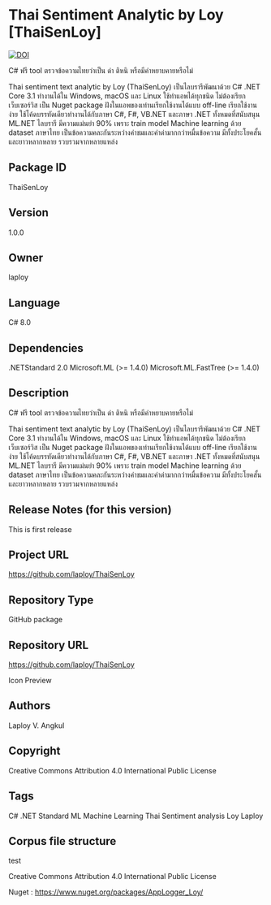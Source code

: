 # Thai Sentiment Analytic by Loy [ThaiSenLoy]
[![DOI](https://zenodo.org/badge/DOI/10.5281/zenodo.3731677.svg)](https://doi.org/10.5281/zenodo.3731677)

C# ฟรี tool ตรวจข้อความไทยว่าเป็น ด่า ติหนิ หรือมีคำหยาบคายหรือไม่

Thai sentiment text analytic by Loy (ThaiSenLoy) เป็นไลบรารีพัฒนาด้วย C# .NET Core 3.1 ทำงานได้ใน Windows, macOS และ Linux ใช้ทำแอพได้ทุกชนิด ไม่ต้องเรียกเว็บเซอร์วิส เป็น Nuget package ฝังในแอพของเท่านเรียกใช้งานได้แบบ off-line เรียกใช้งานง่าย ใช้โค้ดบรรทัดเดียวทำงานได้กับภาษา C#, F#, VB.NET และภาษา .NET ทั้งหมดที่สนับสนุน ML.NET ไลบรารี มีความแม่นยำ 90% เพราะ train model Machine learning ด้วย dataset ภาษาไทย เป็นข้อความคละกันระหว่างคำชมและคำด่ามากกว่าหมื่นข้อความ มีทั้งประโยคสั้นและยาวหลากหลาย รวบรวมจากหลายแหล่ง

## Package ID
ThaiSenLoy

## Version
1.0.0

## Owner
laploy


## Language
C# 8.0


## Dependencies
.NETStandard 2.0
Microsoft.ML (>= 1.4.0)
Microsoft.ML.FastTree (>= 1.4.0)

## Description
C# ฟรี tool ตรวจข้อความไทยว่าเป็น ด่า ติหนิ หรือมีคำหยาบคายหรือไม่

Thai sentiment text analytic by Loy (ThaiSenLoy) เป็นไลบรารีพัฒนาด้วย C# .NET Core 3.1 ทำงานได้ใน Windows, macOS และ Linux ใช้ทำแอพได้ทุกชนิด ไม่ต้องเรียกเว็บเซอร์วิส เป็น Nuget package ฝังในแอพของเท่านเรียกใช้งานได้แบบ off-line เรียกใช้งานง่าย ใช้โค้ดบรรทัดเดียวทำงานได้กับภาษา C#, F#, VB.NET และภาษา .NET ทั้งหมดที่สนับสนุน ML.NET ไลบรารี มีความแม่นยำ 90% เพราะ train model Machine learning ด้วย dataset ภาษาไทย เป็นข้อความคละกันระหว่างคำชมและคำด่ามากกว่าหมื่นข้อความ มีทั้งประโยคสั้นและยาวหลากหลาย รวบรวมจากหลายแหล่ง

## Release Notes (for this version)
This is first release

## Project URL
https://github.com/laploy/ThaiSenLoy

## Repository Type
GitHub package

## Repository URL
https://github.com/laploy/ThaiSenLoy

Icon Preview

## Authors
Laploy V. Angkul

## Copyright
Creative Commons Attribution 4.0 International Public License

## Tags
C# .NET Standard ML Machine Learning Thai Sentiment analysis Loy Laploy


## Corpus file structure
test


Creative Commons Attribution 4.0 International Public License

Nuget : https://www.nuget.org/packages/AppLogger_Loy/
